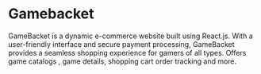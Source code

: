 # Gamebacket
GameBacket is a dynamic e-commerce website built using React.js. With a user-friendly interface and secure payment processing, GameBacket provides a seamless shopping experience for gamers of all types. Offers game catalogs , game details, shopping cart order tracking and more. 
